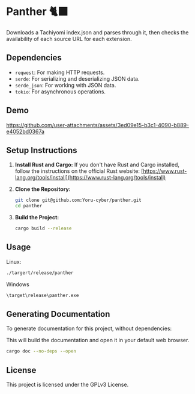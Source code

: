 # Panther 🐈‍⬛

Downloads a Tachiyomi index.json and parses through it, then checks the availability of each source URL for each extension.

## Dependencies

* `reqwest`: For making HTTP requests.
* `serde`: For serializing and deserializing JSON data.
* `serde_json`: For working with JSON data.
* `tokio`: For asynchronous operations.

## Demo

https://github.com/user-attachments/assets/3ed09e15-b3c1-4090-b889-e4052bd0367a

## Setup Instructions

1.  **Install Rust and Cargo:**
    If you don't have Rust and Cargo installed, follow the instructions on the official Rust website: [https://www.rust-lang.org/tools/install](https://www.rust-lang.org/tools/install)

2.  **Clone the Repository:**
    ```bash
    git clone git@github.com:Yoru-cyber/panther.git
    cd panther
    ```

3.  **Build the Project:**
    ```bash
    cargo build --release
    ```

## Usage

Linux: 
```bash
./targert/release/panther
```
Windows
```cmd
\target\release\panther.exe
```

## Generating Documentation

To generate documentation for this project, without dependencies:

This will build the documentation and open it in your default web browser.

```bash
cargo doc --no-deps --open
```

## License

This project is licensed under the GPLv3 License.
